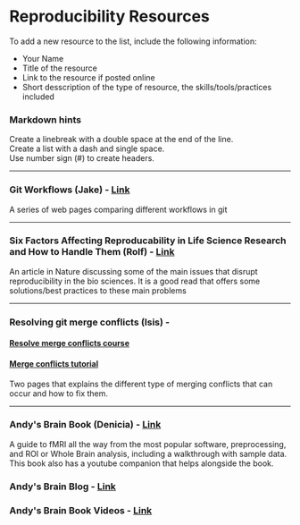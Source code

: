 # Reproducibility Resources  

To add a new resource to the list, include the following information:
- Your Name
- Title of the resource
- Link to the resource if posted online
- Short desscription of the type of resource, the skills/tools/practices included



### Markdown hints  
Create a linebreak with a double space at the end of the line.  
Create a list with a dash and single space.  
Use number sign (#) to create headers.  

___

### Git Workflows (Jake) -  [Link](https://www.atlassian.com/git/tutorials/comparing-workflows) 

A series of web pages comparing different workflows in git 

___

### Six Factors Affecting Reproducability in Life Science Research and How to Handle Them (Rolf) - [Link](https://www.nature.com/articles/d42473-019-00004-y)

An article in Nature discussing some of the main issues that disrupt reproducibility in the bio sciences. It is a good read that offers some solutions/best practices to these main problems

___

### Resolving git merge conflicts (Isis) - 
#### [Resolve merge conflicts course](https://github.com/skills/resolve-merge-conflicts)
#### [Merge conflicts tutorial](https://www.atlassian.com/git/tutorials/using-branches/merge-conflicts)

Two pages that explains the different type of merging conflicts that can occur and how to fix them.

___

### Andy's Brain Book (Denicia) - [Link](https://andysbrainbook.readthedocs.io/en/latest/index.html)

A guide  to fMRI all the way from the most popular software, preprocessing, and ROI or Whole Brain analysis, including a walkthrough with sample data. This book also has a youtube companion that helps alongside the book.
### Andy's Brain Blog - [Link](https://www.andysbrainblog.com/)

### Andy's Brain Book Videos  - [Link](https://www.youtube.com/@AndrewJahn)


